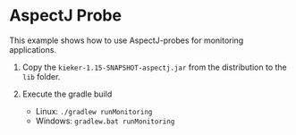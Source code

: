 # AspectJ Probe

This example shows how to use AspectJ-probes for monitoring applications.

1. Copy the `kieker-1.15-SNAPSHOT-aspectj.jar` from the distribution
   to the `lib` folder.

2. Execute the gradle build
   - Linux: `./gradlew runMonitoring`
   - Windows: `gradlew.bat runMonitoring`

